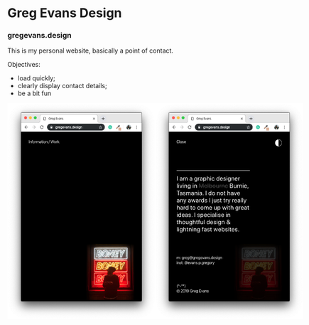 # Greg Evans Design
### gregevans.design

This is my personal website, basically a point of contact.

Objectives:
* load quickly;
* clearly display contact details;
* be a bit fun

<div style="display: flex">
    <img src="https://github.com/greg-evans/gregevans.design/blob/master/images/Screen%20Shot%202019-11-09%20at%208.48.10%20am.png?raw=true" width="333px">
    <img src="https://github.com/greg-evans/gregevans.design/blob/master/images/Screen%20Shot%202019-11-09%20at%208.48.15%20am.png?raw=true" width="333px">
</div>